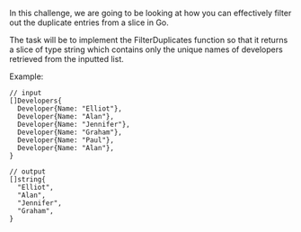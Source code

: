 In this challenge, we are going to be looking at how you can effectively filter out the duplicate entries from a slice in Go.

The task will be to implement the FilterDuplicates function so that it returns a slice of type string which contains only the unique names of developers retrieved from the inputted list.

Example:
```
// input
[]Developers{
  Developer{Name: "Elliot"},
  Developer{Name: "Alan"},
  Developer{Name: "Jennifer"},
  Developer{Name: "Graham"},
  Developer{Name: "Paul"},
  Developer{Name: "Alan"},
}

// output
[]string{
  "Elliot",
  "Alan",
  "Jennifer",
  "Graham",
}
```